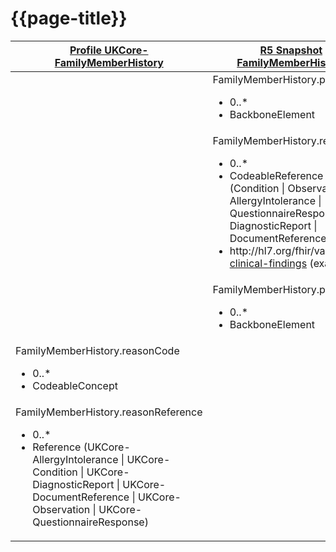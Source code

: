 # {{page-title}}

<table id="assets">
<thead>
<tr>
<th class="comparison-fhir"><a href="https://simplifier.net/guide/UK-Core-Implementation-Guide-STU3-Sequence/Home/ProfilesandExtensions/Profile-UKCore-FamilyMemberHistory?version=1.6.0">Profile UKCore-FamilyMemberHistory</a></th>
<th class="comparison-fhir"><a href="https://hl7.org/fhir/5.0.0-snapshot3/FamilyMemberHistory.html">R5 Snapshot FamilyMemberHistory</a></th>

<th class="comparison-note">Notes</th>
</tr>
</thead>
<tbody style="vertical-align:top">



<tr>
<td  class="comparison-fhir">&nbsp;</td>
<td  class="comparison-fhir">FamilyMemberHistory.participant
<ul>
<li>0..*</li>
<li>BackboneElement</li>
</ul></td>
<td  class="comparison-note">
<ul>
<li>New element added in R5</li>
</ul>
</td>
</tr>


<tr>
<td  class="comparison-fhir">&nbsp;</td>
<td  class="comparison-fhir">FamilyMemberHistory.reason<ul>
<li>0..*</li>
<li>CodeableReference (Condition | Observation | AllergyIntolerance | QuestionnaireResponse | DiagnosticReport | DocumentReference)</li>
<li>http://hl7.org/fhir/valueset<br><a href="https://hl7.org/fhir/5.0.0-snapshot3/valueset-clinical-findings.html">clinical-findings</a> (example)</li>
</ul>
</td>
<td  class="comparison-note">
<ul>
<li>New element added in R5</li>
</tr>


<tr>
<td  class="comparison-fhir">&nbsp;</td>
<td  class="comparison-fhir">FamilyMemberHistory.procedure
<ul>
<li>0..*</li>
<li>BackboneElement</li>
</ul></td>
<td  class="comparison-note">
<ul>
<li>New element added in R5</li>
</ul>
</td>
</tr>


<tr>
<td  class="comparison-fhir">FamilyMemberHistory.reasonCode<ul>
<li>0..*</li>
<li>CodeableConcept</li>
</ul>
</td>
<td  class="comparison-fhir">&nbsp;</td>
<td  class="comparison-note">
<ul>
<li>Element removed in R5</li>
<li>Replaced by FamilyMemberHistory.reason</li>
</ul>
</td>
</tr>


<tr>
<td  class="comparison-fhir">FamilyMemberHistory.reasonReference<ul>
<li>0..*</li>
<li>Reference (UKCore-AllergyIntolerance | UKCore-Condition | UKCore-DiagnosticReport | UKCore-DocumentReference | UKCore-Observation | UKCore-QuestionnaireResponse)</li>
</ul>
</td>
<td  class="comparison-fhir">&nbsp;</td>
<td  class="comparison-note">
<ul>
<li>Element removed in R5</li>
<li>Replaced by FamilyMemberHistory.reason</li>
</ul>
</td>
</tr>

</tbody>
</table>

